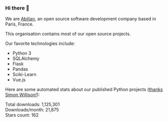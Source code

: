 ### Hi there 👋

We are [Abilian](https://abilian.com/), an open source software development company based in Paris, France.

This organisation contains most of our open source projects.

Our favorite technologies include:

- Python 3
- SQLAlchemy
- Flask
- Pandas
- Sciki-Learn
- Vue.js

Here are some automated stats about our published Python projects
([thanks Simon Willison!][sw-post]):

<!--marker-->
Total downloads: 1,125,301<br>
Downloads/month: 21,875<br>
Stars count: 162
<!--end-->

[sw-post]: https://simonwillison.net/2020/Jul/10/self-updating-profile-readme/